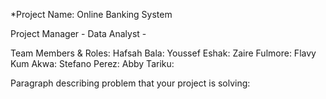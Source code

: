 *Project Name: Online Banking System


Project Manager - 
Data Analyst - 


Team Members & Roles:
Hafsah Bala: 
Youssef Eshak:
Zaire Fulmore:
Flavy Kum Akwa:
Stefano Perez:
Abby Tariku:

Paragraph describing problem that your project is solving:
